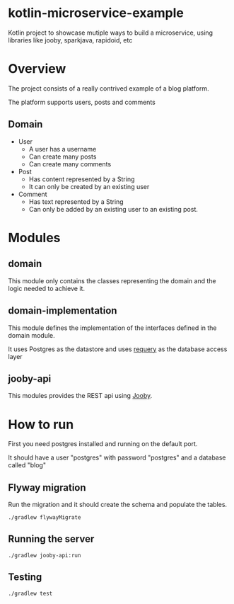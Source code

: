 # kotlin-microservice-example
Kotlin project to showcase mutiple ways to build a microservice, using libraries like jooby, sparkjava, rapidoid, etc

# Overview
The project consists of a really contrived example of a blog platform.

The platform supports users, posts and comments

## Domain
* User
  * A user has a username
  * Can create many posts
  * Can create many comments
* Post
  * Has content represented by a String
  * It can only be created by an existing user
* Comment
  * Has text represented by a String
  * Can only be added by an existing user to an existing post.


# Modules

## domain
This module only contains the classes representing the domain and the logic needed to achieve it.

## domain-implementation
This module defines the implementation of the interfaces defined in the domain module.

It uses Postgres as the datastore and uses [requery](https://github.com/requery/requery) as the database access layer

## jooby-api
This modules provides the REST api using [Jooby](http://jooby.org/).


# How to run

First you need postgres installed and running on the default port.

It should have a user "postgres" with password "postgres" and a database called "blog"

## Flyway migration
Run the migration and it should create the schema and populate the tables.
```
./gradlew flywayMigrate
```

## Running the server
```
./gradlew jooby-api:run
```

## Testing
```
./gradlew test
```
